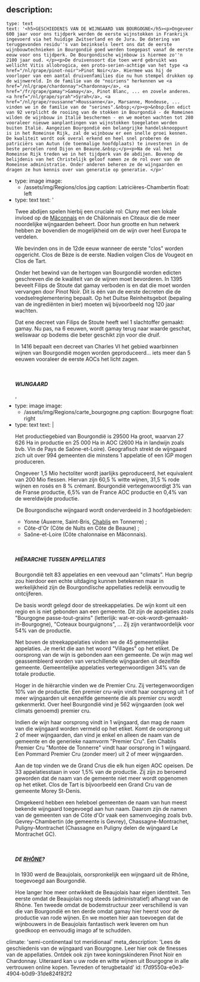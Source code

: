 description:
  -
    type: text
    text: '<h5>GESCHIEDENIS VAN DE WIJNGAARD VAN BOURGOGNE</h5><p>Ongeveer 600 jaar voor ons tijdperk werden de eerste wijnstokken in Frankrijk ingevoerd via het huidige Zwitserland en de Jura. De datering van teruggevonden residu''s van bezinksels leert ons dat de eerste wijnbouwtechnieken in Bourgondië goed werden toegepast vanaf de eerste eeuw voor ons tijdperk. De Bourgondische wijnbouw is hiermee zo''n 2100 jaar oud. </p><p>De druivensoort die toen werd gebruikt was wellicht Vitis allobrogica, een proto-serien-achtige van het type <a href="/nl/grape/pinot-noir">Pinot Noir</a>. Hiermee was hij de voorloper van een aantal druivenfamilies die nu hun stempel drukken op de wijnwereld. In de familie van de "noiriens" herkennen we <a href="/nl/grape/chardonnay">Chardonnay</a>, <a href="/fr/grape/gamay">Gamay</a>, Pinot Blanc, ... en zovele anderen. <a href="/nl/grape/syrah">Syrah</a>, <a href="/nl/grape/roussanne">Roussanne</a>, Marsanne, Mondeuse, ... vinden we in de familie van de "serines".&nbsp;</p><p>&nbsp;Een edict van 92 verplicht de rooiing van de stokken in Bourgondië - de Romeinen wilden de wijnbouw in Italië beschermen - en we moeten wachten tot 280 vooraleer nieuwe aanplantingen van wijnstokken toegelaten worden buiten Italië. Aangezien Bourgondië een belangrijke handelsknooppunt is in het Romeinse Rijk, zal de wijnbouw er een snelle groei kennen. De kwaliteit wordt ook overal erkend en heel snel proberen de patriciërs van Autun (de toenmalige hoofdplaats) te investeren in de beste percelen rond Dijon en Beaune.&nbsp;</p><p>Na de val het Romeinse Rijk treden we in het tijdperk van de abdijen. Bovenop de belijdenis van het Christelijk geloof namen ze de rol over van de Romeinse administratie. Onder anderen beheren ze de wijngaarden en dragen ze hun kennis over van generatie op generatie. </p>'
  -
    type: image
    image:
      - /assets/img/Regions/clos.jpg
    caption: Latricières-Chambertin
    float: left
  -
    type: text
    text: '<p>Twee abdijen spelen hierbij een cruciale rol: Cluny met een lokale invloed op de&nbsp;<a href="/nl/region/maconnais">Mâconnais</a>&nbsp;en de Châlonnais en Citeaux die de meer noordelijke wijngaarden beheert. Door hun grootte en hun netwerk hebben ze bovendien de mogelijkheid om de wijn over heel Europa te verdelen.</p><p>We bevinden ons in de 12de eeuw wanneer de eerste "clos" worden opgericht. Clos de Bèze is de eerste. Nadien volgen Clos de Vougeot en Clos de Tart.</p><p>Onder het bewind van de hertogen van Bourgondië worden edicten geschreven die de kwaliteit van de wijnen moet bevorderen. In 1395 beveelt Filips de Stoute dat&nbsp;gamay&nbsp;verboden is en dat die moet worden vervangen door Pinot Noir. Dit is één van de eerste decreten die de voedselreglementering bepaalt. Op het Duitse Reinheitsgebot (bepaling van de ingrediënten in bier) moeten wij bijvoorbeeld nog 120 jaar wachten.</p><p>Dat ene decreet van Filips de Stoute heeft wel 1 slachtoffer gemaakt: gamay. Nu pas, na 6 eeuwen, wordt gamay terug naar waarde geschat, weliswaar op bodems die beter geschikt zijn voor die druif.&nbsp;</p><p>In 1416 bepaalt een decreet van Charles VI het gebied waarbinnen wijnen van Bourgondië mogen worden geproduceerd... iets meer dan 5 eeuwen vooraleer de eerste AOCs het licht zagen.</p><p><br></p><h5>WIJNGAARD</h5>'
  -
    type: image
    image:
      - /assets/img/Regions/carte_bourgogne.png
    caption: Bourgogne
    float: right
  -
    type: text
    text: |
      <p>Het productiegebied van Bourgondië is 29500 Ha groot, waarvan 27 626 Ha in productie en 25 000 Ha in AOC (2600 Ha in landwijn zoals bvb. Vin de Pays de Saône-et-Loire). Geografisch strekt de wijngaard zich uit over 994 gemeenten die minstens 1 appelatie of een IGP mogen produceren.&nbsp;</p><p>Ongeveer 1,5 Mio hectoliter wordt jaarlijks geproduceerd, het equivalent van 200 Mio flessen. Hiervan zijn 60,5 % witte wijnen, 31,5 % rode wijnen en rosés en 8 % crémant. Bourgondië vertegenwoordigt 3% van de Franse productie, 6,5% van de France AOC productie en 0,4% van de wereldwijde productie.&nbsp;</p><p>&nbsp;De Bourgondische wijngaard wordt onderverdeeld in 3 hoofdgebieden:
      </p><ul><li>Yonne (Auxerre, Saint-Bris, <a href="/nl/region/chablis">Chablis</a> en Tonnerre) ;</li><li>Côte-d'Or (Côte de Nuits en Côte de Beaune) ;</li><li>Saône-et-Loire (Côte chalonnaise en Mâconnais).</li></ul><p><br></p><h5>HIËRARCHIE TUSSEN APPELLATIES</h5><p>Bourgondië telt 83 appelaties en een veevoud aan "climats". Hun begrip zou hierdoor een echte uitdaging kunnen betekenen maar in werkelijkheid zijn de Bourgondïsche appellaties redelijk eenvoudig te ontcijferen.</p><p>De basis wordt gelegd door de streekappelaties. De wijn komt uit een regio en is niet gebonden aan een gemeente. Dit zijn de appelaties zoals "Bourgogne passe-tout-grains" (letterlijk: wat-er-ook-wordt-gemaakt-in-Bourgogne), "Coteaux bourguignons", ... Zij zijn verantwoordelijk voor 54% van de productie.&nbsp;</p><p>Net boven de streekappelaties vinden we de 45 gemeentelijke appelaties. Je merkt die aan het woord "Villages" op het etiket. De oorsprong van de wijn is gebonden aan een gemeente. De wijn mag wel geassembleerd worden van verschillende wijngaarden uit dezelfde gemeente. Gemeentelijke appelaties vertegenwoordigen 34% van de totale productie.&nbsp;</p><p>Hoger in de hiërarchie vinden we de Premier Cru. Zij vertegenwoordigen 10% van de productie. Een premier cru-wijn vindt haar oorsprong uit 1 of meer wijngaarden uit eenzelfde gemeente die als premier cru wordt gekenmerkt. Over heel Bourgondië vind je 562 wijngaarden (ook wel climats genoemd) premier cru. </p><p>Indien de wijn haar oorsprong vindt in 1 wijngaard, dan mag de naam van die wijngaard worden vermeld op het etiket. Komt de oorsprong uit 2 of meer wijngaarden, dan vind je enkel en alleen de naam van de gemeente en de generieke naamvorm "Premier Cru". Een Chablis Premier Cru "Montée de Tonnerre" vindt haar oorsprong in 1 wijngaard. Een Pommard Premier Cru (zonder meer) uit 2 of meer wijngaarden.&nbsp;</p><p>Aan de top vinden we de Grand Crus die elk hun eigen AOC opeisen. De 33 appelatiesstaan in voor 1,5% van de productie. Zij zijn zo beroemd geworden dat de naam van de gemeente niet meer wordt opgenomen op het etiket. Clos de Tart is bijvoorbeeld een Grand Cru van de gemeente Morey St-Denis. </p><p>Omgekeerd hebben een heleboel gemeenten de naam van hun meest bekende wijngaard toegevoegd aan hun naam. Daarom zijn de namen van de gemeenten van de Côte d'Or vaak een samenvoeging zoals bvb. Gevrey-Chambertin (de gemeente is Gevrey), Chassagne-Montrachet, Puligny-Montrachet (Chassagne en Puligny delen de wijngaard Le Montrachet GC).</p><p><br></p><h5>DE <a href="/nl/region/cotes-du-rhone">RHÔNE</a>?</h5><p>In 1930 werd de Beaujolais, oorspronkelijk een wijngaard uit de Rhône, toegevoegd aan Bourgondië.&nbsp;</p><p>Hoe langer hoe meer ontwikkelt de Beaujolais haar eigen identiteit. Ten eerste omdat de Beaujolais nog steeds (administratief) afhangt van de Rhône. Ten tweede omdat de bodemstructuur zeer verschillend is van die van Bourgondië en ten derde omdat gamay hier heerst voor de productie van rode wijnen. En we moeten hier aan toevoegen dat de wijnbouwers in de Beaujolais fantastisch werk leveren om hun goedkoop en eenvoudig imago af te schudden.</p>
      
climate: 'semi-continentaal tot meridionaal'
meta_description: 'Lees de geschiedenis van de wijngaard van Bourgogne. Leer hier ook de finesses van de appellaties. Ontdek ook zijn twee koningskinderen Pinot Noir en Chardonnay. Uiteraard kan u uw rode en witte wijnen uit Bourgogne in alle vertrouwen online kopen. Tevreden of terugbetaald'
id: f7d9550a-e0e3-4904-b0d9-31de824f82f2
